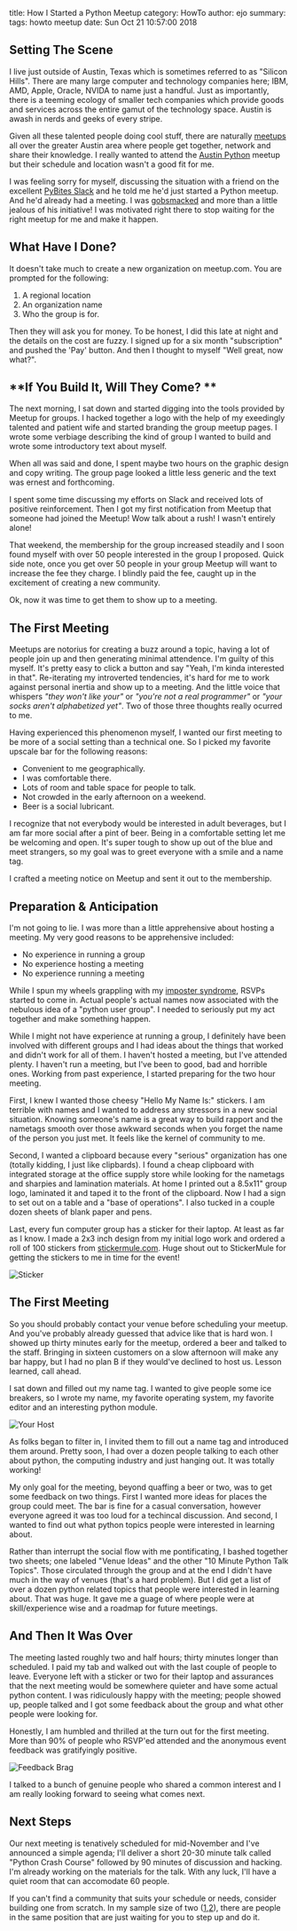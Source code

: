 title: How I Started a Python Meetup
category: HowTo
author: ejo
summary: 
tags: howto meetup
date: Sun Oct 21 10:57:00 2018

## **Setting The Scene**

I live just outside of Austin, Texas which is sometimes referred to as
"Silicon Hills". There are many large computer and technology
companies here; IBM, AMD, Apple, Oracle, NVIDA to name just a
handful. Just as importantly, there is a teeming ecology of smaller
tech companies which provide goods and services across the entire
gamut of the technology space. Austin is awash in nerds and geeks of
every stripe.

Given all these talented people doing cool stuff, there are naturally
[meetups][0] all over the greater Austin area where people get
together, network and share their knowledge. I really wanted to attend
the [Austin Python][1] meetup but their schedule and location wasn't a
good fit for me.

I was feeling sorry for myself, discussing the situation with a friend
on the excellent [PyBites Slack][2] and he told me he'd just started a
Python meetup. And he'd already had a meeting. I was [gobsmacked][3]
and more than a little jealous of his initiative! I was motivated right
there to stop waiting for the right meetup for me and make it happen.

## **What Have I Done?**

It doesn't take much to create a new organization on meetup.com. You
are prompted for the following:

1. A regional location
1. An organization name
1. Who the group is for.

Then they will ask you for money. To be honest, I did this late at
night and the details on the cost are fuzzy. I signed up for a six
month "subscription" and pushed the 'Pay' button. And then I thought
to myself "Well great, now what?".

## **If You Build It, Will They Come? **

The next morning, I sat down and started digging into the tools
provided by Meetup for groups. I hacked together a logo with the help
of my exeedingly talented and patient wife and started branding the
group meetup pages. I wrote some verbiage describing the kind of group
I wanted to build and wrote some introductory text about myself.

When all was said and done, I spent maybe two hours on the graphic
design and copy writing. The group page looked a little less generic
and the text was ernest and forthcoming. 

I spent some time discussing my efforts on Slack and received lots of
positive reinforcement. Then I got my first notification from Meetup
that someone had joined the Meetup! Wow talk about a rush! I wasn't
entirely alone!

That weekend, the membership for the group increased steadily and I
soon found myself with over 50 people interested in the group I
proposed. Quick side note, once you get over 50 people in your group
Meetup will want to increase the fee they charge. I blindly paid the
fee, caught up in the excitement of creating a new community.

Ok, now it was time to get them to show up to a meeting.

## **The First Meeting**

Meetups are notorius for creating a buzz around a topic, having a lot
of people join up and then generating minimal attendence. I'm guilty
of this myself. It's pretty easy to click a button and say "Yeah, I'm
kinda interested in that". Re-iterating my introverted tendencies,
it's hard for me to work against personal inertia and show up to a
meeting. And the little voice that whispers *"they won't like your"* or
*"you're not a real programmer"* or *"your socks aren't alphabetized
yet"*. Two of those three thoughts really ocurred to me.

Having experienced this phenomenon myself, I wanted our first meeting
to be more of a social setting than a technical one. So I picked my
favorite upscale bar for the following reasons:

* Convenient to me geographically.
* I was comfortable there.
* Lots of room and table space for people to talk.
* Not crowded in the early afternoon on a weekend.
* Beer is a social lubricant.

I recognize that not everybody would be interested in adult beverages,
but I am far more social after a pint of beer. Being in a comfortable
setting let me be welcoming and open. It's super tough to show up out
of the blue and meet strangers, so my goal was to greet everyone with
a smile and a name tag.

I crafted a meeting notice on Meetup and sent it out to the membership.

## **Preparation & Anticipation**

I'm not going to lie. I was more than a little apprehensive about
hosting a meeting. My very good reasons to be apprehensive included:

* No experience in running a group
* No experience hosting a meeting
* No experience running a meeting

While I spun my wheels grappling with my [imposter syndrome][4], RSVPs
started to come in. Actual people's actual names now associated with
the nebulous idea of a "python user group". I needed to seriously
put my act together and make something happen.

While I might not have experience at running a group, I definitely
have been involved with different groups and I had ideas about the
things that worked and didn't work for all of them. I haven't hosted a
meeting, but I've attended plenty. I haven't run a meeting, but I've
been to good, bad and horrible ones. Working from past experience, I
started preparing for the two hour meeting.

First, I knew I wanted those cheesy "Hello My Name Is:" stickers. I am
terrible with names and I wanted to address any stressors in a new social
situation. Knowing someone's name is a great way to build rapport and
the nametags smooth over those awkward seconds when you forget the name
of the person you just met. It feels like the kernel of community to
me.

Second, I wanted a clipboard because every "serious" organization has
one (totally kidding, I just like clipbards).  I found a cheap
clipboard with integrated storage at the office supply store while
looking for the nametags and sharpies and lamination materials. At
home I printed out a 8.5x11" group logo, laminated it and taped it to
the front of the clipboard. Now I had a sign to set out on a table and
a "base of operations". I also tucked in a couple dozen sheets of blank
paper and pens.

Last, every fun computer group has a sticker for their laptop. At
least as far as I know. I made a 2x3 inch design from my initial logo
work and ordered a roll of 100 stickers from [stickermule.com][5]. 
Huge shout out to StickerMule for getting the stickers to me in
time for the event!

![Sticker][8]


## **The First Meeting**

So you should probably contact your venue before scheduling your
meetup. And you've probably already guessed that advice like that is
hard won. I showed up thirty minutes early for the meetup, ordered a
beer and talked to the staff. Bringing in sixteen customers on a slow
afternoon will make any bar happy, but I had no plan B if they
would've declined to host us. Lesson learned, call ahead.

I sat down and filled out my name tag. I wanted to give people some
ice breakers, so I wrote my name, my favorite operating system, my
favorite editor and an interesting python module.

![Your Host][9]

As folks began to filter in, I invited them to fill out a name tag and
introduced them around. Pretty soon, I had over a dozen people talking
to each other about python, the computing industry and just hanging
out. It was totally working!

My only goal for the meeting, beyond quaffing a beer or two, was to
get some feedback on two things. First I wanted more ideas for places
the group could meet. The bar is fine for a casual conversation,
however everyone agreed it was too loud for a techincal
discussion. And second, I wanted to find out what python topics people
were interested in learning about.

Rather than interrupt the social flow with me pontificating, I bashed
together two sheets; one labeled "Venue Ideas" and the other "10
Minute Python Talk Topics". Those circulated through the group and at
the end I didn't have much in the way of venues (that's a hard
problem). But I did get a list of over a dozen python related topics
that people were interested in learning about. That was huge. It gave
me a guage of where people were at skill/experience wise and a roadmap
for future meetings.

## **And Then It Was Over**

The meeting lasted roughly two and half hours; thirty minutes longer
than scheduled. I paid my tab and walked out with the last couple of
people to leave. Everyone left with a sticker or two for their laptop
and assurances that the next meeting would be somewhere quieter and
have some actual python content. I was ridiculously happy with the
meeting; people showed up, people talked and I got some feedback
about the group and what other people were looking for.

Honestly, I am humbled and thrilled at the turn out for the first
meeting. More than 90% of people who RSVP'ed attended and the
anonymous event feedback was gratifyingly positive.

![Feedback Brag][10]

I talked to a
bunch of genuine people who shared a common interest and I am
really looking forward to seeing what comes next.

## **Next Steps**

Our next meeting is tenatively scheduled for mid-November and I've
announced a simple agenda; I'll deliver a short 20-30 minute talk
called "Python Crash Course" followed by 90 minutes of discussion and
hacking. I'm already working on the materials for the talk. With
any luck, I'll have a quiet room that can accomodate 60 people.

If you can't find a community that suits your schedule or needs,
consider building one from scratch. In my sample size of
two ([1][6],[2][7]), there are people in the same position that are just
waiting for you to step up and do it.


[0]: https://meetup.com
[1]: https://meetup.com/austinpython
[2]: https://pybites.slack.com
[3]: https://en.oxforddictionaries.com/definition/us/gobsmacked
[4]: https://en.wikipedia.org/wiki/Impostor_syndrome
[5]: https://stickermule.com
[6]: https://meetup.com/pyandbeer
[7]: https://meetup.com/north-austin-pythonistas
[8]: {filename}/images/nap_sticker.png
[9]: {filename}/images/hello_my_name_is.png
[10]: {filename}/images/anonymous_feedback.png
